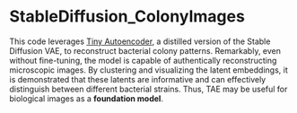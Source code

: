 # StableDiffusion_ColonyImages

This code leverages [Tiny Autoencoder](https://github.com/madebyollin/taesd), a distilled version of the Stable Diffusion VAE, to reconstruct bacterial colony patterns. Remarkably, even without fine-tuning, the model is capable of authentically reconstructing microscopic images. By clustering and visualizing the latent embeddings, it is demonstrated that these latents are informative and can effectively distinguish between different bacterial strains. Thus, TAE may be useful for biological images as a **foundation model**. 






